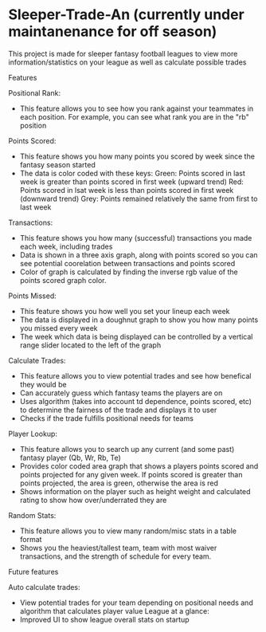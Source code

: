 # Sleeper-Trade-An (currently under maintanenance for off season)
This project is made for sleeper fantasy football leagues to view more information/statistics on your league as well as calculate possible trades 

Features

Positional Rank: 
- This feature allows you to see how you rank against your teammates in each position. For example, you can see what rank you are in the "rb" position

Points Scored: 
- This feature shows you how many points you scored by week since the fantasy season started
- The data is color coded with these keys: 
  Green: Points scored in last week is greater than points scored in first week (upward trend)
  Red: Points scored in lsat week is less than points scored in first week (downward trend)
  Grey: Points remained relatively the same from first to last week
 
 Transactions: 
 - This feature shows you how many (successful) transactions you made each week, including trades
 - Data is shown in a three axis graph, along with points scored so you can see potential coorelation between transactions and points scored
 - Color of graph is calculated by finding the inverse rgb value of the points scored graph color. 
 
 Points Missed: 
 - This feature shows you how well you set your lineup each week
 - The data is displayed in a doughnut graph to show you how many points you missed every week
 - The week which data is being displayed can be controlled by a vertical range slider located to the left of the graph
 
 Calculate Trades:
 - This feature allows you to view potential trades and see how benefical they would be
 - Can accurately guess which fantasy teams the players are on 
 - Uses algorithm (takes into account td dependence, points scored, etc) to determine the fairness of the trade and displays it to user
 - Checks if the trade fulfills positional needs for teams
 
 Player Lookup:
 - This feature allows you to search up any current (and some past) fantasy player (Qb, Wr, Rb, Te)
 - Provides color coded area graph that shows a players points scored and points projected for any given week. If points scored is greater than points projected, the area is green, otherwise the area is red
 - Shows information on the player such as height weight and calculated rating to show how over/underrated they are
 
 Random Stats: 
 - This feature allows you to view many random/misc stats in a table format
 - Shows you the heaviest/tallest team, team with most waiver transactions, and the strength of schedule for every team.

Future features

Auto calculate trades:
- View potential trades for your team depending on positional needs and algorithm that calculates player value
League at a glance:
- Improved UI to show league overall stats on startup

 
